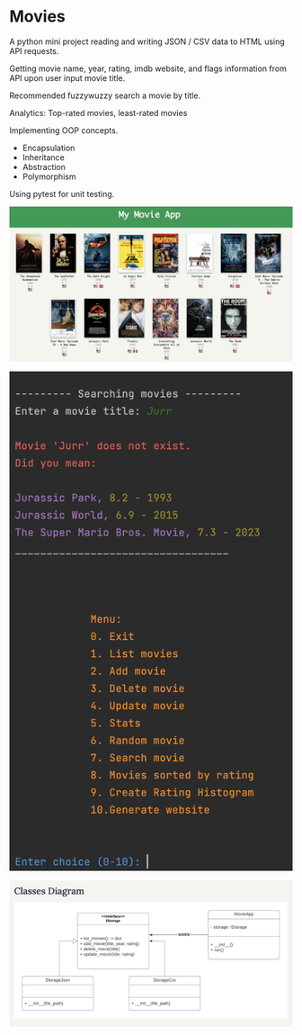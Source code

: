 # Movies
A python mini project reading and writing JSON / CSV data to HTML using API requests. 

Getting movie name, year, rating, imdb website, and flags information from API upon user input movie title.

Recommended fuzzywuzzy search a movie by title.

Analytics: Top-rated movies, least-rated movies

Implementing OOP concepts.
- Encapsulation
- Inheritance
- Abstraction
- Polymorphism

Using pytest for unit testing.


![website.png](_static%2Fwebsite.png)


![cli.png](_static%2Fcli.png)


![classes_diagram.png](_static%2Fclasses_diagram.png)